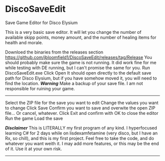 # DiscoSaveEdit
Save Game Editor for Disco Elysium

This is a very basic save editor.  It will let you change the number of available skipp points, money amount, and the number of healing items for health and morale.

Downloed the binaries from the releases section https://github.com/jbloomfield1/DiscoSaveEdit/releases/tag/Release
You should probably make sure the game is not running.  It did work fine for me while testing with DE running, but I can't promise the same for you.
Run DiscoSaveEdit.exe
Click Open
It should open directly to the default save path for Disco Elysium, but if you have somehow moved it, you will need to find the location.
***Warning***
Make a backup of your save file.  I am not responsible for ruining your game.
*************
Select the ZIP file for the save you want to edit
Change the values you want to change
Click Save
Confirm you want to save and overwite the open ZIP file... Or cancel, whatever.
Click Exit and confirm with OK to close the editor
Run the game
Load the save


***Disclaimer***
This is LITERALLY my first program of any kind.  I hyperfocused learning C# for 2 days while on lisdexamfetamine (very disco, but I have an Rx, so chill), and this is my first project.  Feel free to take the code, and do whatever you want weith it.  I may add more features, or this may be the end of it.  Use it at your own risk.
****************

